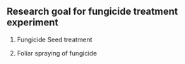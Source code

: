 ## Research goal for fungicide treatment experiment

1. Fungicide Seed treatment








2. Foliar spraying of fungicide
